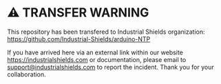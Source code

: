 # ⚠️ TRANSFER WARNING

This repository has been transfered to Industrial Shields organization: https://github.com/Industrial-Shields/arduino-NTP

If you have arrived here via an external link within our website https://industrialshields.com or documentation, please email to <support@industrialshields.com> to report the incident. Thank you for your collaboration.
